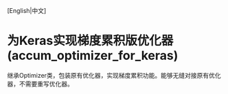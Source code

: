 [English|中文]

# 为Keras实现梯度累积版优化器 (accum_optimizer_for_keras)

继承Optimizer类，包装原有优化器，实现梯度累积功能。能够无缝对接原有优化器，不需要重写优化器。
